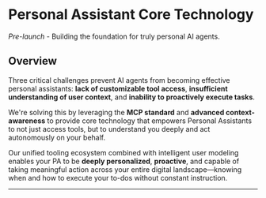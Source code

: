 # Personal Assistant Core Technology

*Pre-launch* - Building the foundation for truly personal AI agents.

## Overview

Three critical challenges prevent AI agents from becoming effective personal assistants: **lack of customizable tool access**, **insufficient understanding of user context**, and **inability to proactively execute tasks**.

We're solving this by leveraging the **MCP standard** and **advanced context-awareness** to provide core technology that empowers Personal Assistants to not just access tools, but to understand you deeply and act autonomously on your behalf.

Our unified tooling ecosystem combined with intelligent user modeling enables your PA to be **deeply personalized**, **proactive**, and capable of taking meaningful action across your entire digital landscape—knowing when and how to execute your to-dos without constant instruction.

---

